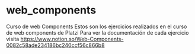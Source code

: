 # web_components
Curso de web Components
Estos son los ejercicios realizados en el curso de web components de Platzi Para ver la documentación de cada ejercicio visita https://www.notion.so/Web-Components-0082c58ade234186bc240ccf56c866b8
